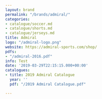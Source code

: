 ```yaml
---
layout: brand
permalink: "/brands/admiral/"
categories:
- catalogue/soccer.md
- catalogue/shorts.md
- catalogue/jerseys.md
title: Admiral
logo: "/admiral-logo.png"
website: https://admiral-sports.com/shop/
pdfs:
- "/admiral-2016.pdf"
info: Test
date: '2019-03-29T22:15:15.000+00:00'
catalogues:
- title: 2019 Admiral Catalogue
  year: ''
  pdf: "/2019 Admiral Catalogue.pdf"

---
```

